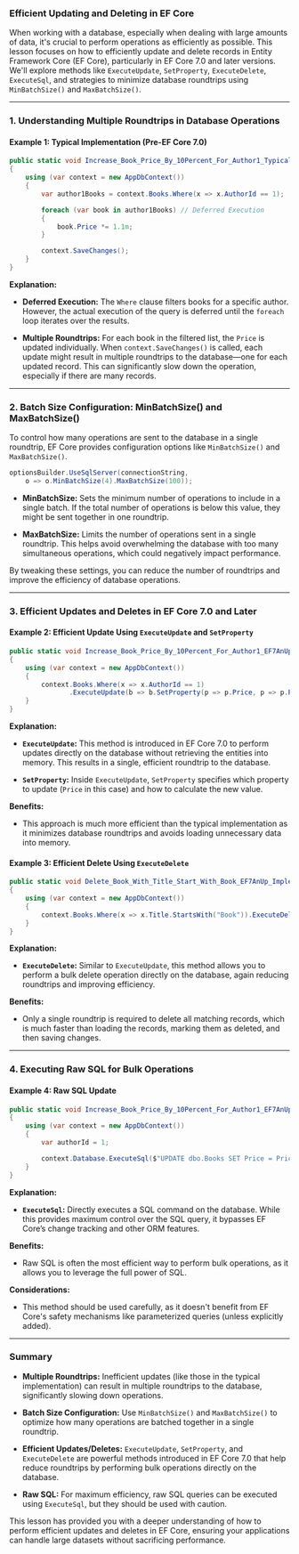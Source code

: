 ﻿### Efficient Updating and Deleting in EF Core

When working with a database, especially when dealing with large amounts of data, it's crucial to perform operations as efficiently as possible. This lesson focuses on how to efficiently update and delete records in Entity Framework Core (EF Core), particularly in EF Core 7.0 and later versions. We'll explore methods like `ExecuteUpdate`, `SetProperty`, `ExecuteDelete`, `ExecuteSql`, and strategies to minimize database roundtrips using `MinBatchSize()` and `MaxBatchSize()`.

---

### 1. Understanding Multiple Roundtrips in Database Operations

#### Example 1: Typical Implementation (Pre-EF Core 7.0)

```csharp
public static void Increase_Book_Price_By_10Percent_For_Author1_Typical_Implementation()
{
    using (var context = new AppDbContext())
    {
        var author1Books = context.Books.Where(x => x.AuthorId == 1);

        foreach (var book in author1Books) // Deferred Execution
        {
            book.Price *= 1.1m;
        }

        context.SaveChanges();
    }
}
```

**Explanation:**

- **Deferred Execution:** The `Where` clause filters books for a specific author. However, the actual execution of the query is deferred until the `foreach` loop iterates over the results.
  
- **Multiple Roundtrips:** For each book in the filtered list, the `Price` is updated individually. When `context.SaveChanges()` is called, each update might result in multiple roundtrips to the database—one for each updated record. This can significantly slow down the operation, especially if there are many records.

---

### 2. Batch Size Configuration: MinBatchSize() and MaxBatchSize()

To control how many operations are sent to the database in a single roundtrip, EF Core provides configuration options like `MinBatchSize()` and `MaxBatchSize()`.

```csharp
optionsBuilder.UseSqlServer(connectionString, 
    o => o.MinBatchSize(4).MaxBatchSize(100));
```

- **MinBatchSize:** Sets the minimum number of operations to include in a single batch. If the total number of operations is below this value, they might be sent together in one roundtrip.
  
- **MaxBatchSize:** Limits the number of operations sent in a single roundtrip. This helps avoid overwhelming the database with too many simultaneous operations, which could negatively impact performance.

By tweaking these settings, you can reduce the number of roundtrips and improve the efficiency of database operations.

---

### 3. Efficient Updates and Deletes in EF Core 7.0 and Later

#### Example 2: Efficient Update Using `ExecuteUpdate` and `SetProperty`

```csharp
public static void Increase_Book_Price_By_10Percent_For_Author1_EF7AnUp_Implementation()
{
    using (var context = new AppDbContext())
    {
        context.Books.Where(x => x.AuthorId == 1)
               .ExecuteUpdate(b => b.SetProperty(p => p.Price, p => p.Price * 1.1m));
    }
}
```

**Explanation:**

- **`ExecuteUpdate`:** This method is introduced in EF Core 7.0 to perform updates directly on the database without retrieving the entities into memory. This results in a single, efficient roundtrip to the database.
  
- **`SetProperty`:** Inside `ExecuteUpdate`, `SetProperty` specifies which property to update (`Price` in this case) and how to calculate the new value.

**Benefits:**

- This approach is much more efficient than the typical implementation as it minimizes database roundtrips and avoids loading unnecessary data into memory.

#### Example 3: Efficient Delete Using `ExecuteDelete`

```csharp
public static void Delete_Book_With_Title_Start_With_Book_EF7AnUp_Implementation()
{
    using (var context = new AppDbContext())
    {
        context.Books.Where(x => x.Title.StartsWith("Book")).ExecuteDelete();
    }
}
```

**Explanation:**

- **`ExecuteDelete`:** Similar to `ExecuteUpdate`, this method allows you to perform a bulk delete operation directly on the database, again reducing roundtrips and improving efficiency.

**Benefits:**

- Only a single roundtrip is required to delete all matching records, which is much faster than loading the records, marking them as deleted, and then saving changes.

---

### 4. Executing Raw SQL for Bulk Operations

#### Example 4: Raw SQL Update

```csharp
public static void Increase_Book_Price_By_10Percent_For_Author1_EF7AnUp_RawSql()
{
    using (var context = new AppDbContext())
    {
        var authorId = 1;

        context.Database.ExecuteSql($"UPDATE dbo.Books SET Price = Price * 1.1 WHERE AuthorId = {authorId}");
    }
}
```

**Explanation:**

- **`ExecuteSql`:** Directly executes a SQL command on the database. While this provides maximum control over the SQL query, it bypasses EF Core’s change tracking and other ORM features.
  
**Benefits:**

- Raw SQL is often the most efficient way to perform bulk operations, as it allows you to leverage the full power of SQL.

**Considerations:**

- This method should be used carefully, as it doesn't benefit from EF Core's safety mechanisms like parameterized queries (unless explicitly added).

---

### Summary

- **Multiple Roundtrips:** Inefficient updates (like those in the typical implementation) can result in multiple roundtrips to the database, significantly slowing down operations.
  
- **Batch Size Configuration:** Use `MinBatchSize()` and `MaxBatchSize()` to optimize how many operations are batched together in a single roundtrip.

- **Efficient Updates/Deletes:** `ExecuteUpdate`, `SetProperty`, and `ExecuteDelete` are powerful methods introduced in EF Core 7.0 that help reduce roundtrips by performing bulk operations directly on the database.

- **Raw SQL:** For maximum efficiency, raw SQL queries can be executed using `ExecuteSql`, but they should be used with caution.

This lesson has provided you with a deeper understanding of how to perform efficient updates and deletes in EF Core, ensuring your applications can handle large datasets without sacrificing performance.